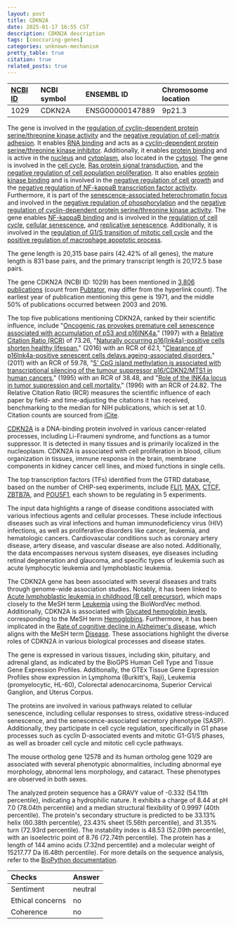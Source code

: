 ```yaml
---
layout: post
title: CDKN2A
date: 2025-01-17 16:55 CST
description: CDKN2A description
tags: [cooccuring-genes]
categories: unknown-mechanism
pretty_table: true
citation: true
related_posts: true
---
```




| [NCBI ID](https://www.ncbi.nlm.nih.gov/gene/1029) | NCBI symbol | ENSEMBL ID | Chromosome location |
| :-------- | :------- | :-------- | :------- |
| 1029  | CDKN2A | ENSG00000147889 | 9p21.3 |



The gene is involved in the [regulation of cyclin-dependent protein serine/threonine kinase activity](https://amigo.geneontology.org/amigo/term/GO:0000079) and the [negative regulation of cell-matrix adhesion](https://amigo.geneontology.org/amigo/term/GO:0001953). It enables [RNA binding](https://amigo.geneontology.org/amigo/term/GO:0003723) and acts as a [cyclin-dependent protein serine/threonine kinase inhibitor](https://amigo.geneontology.org/amigo/term/GO:0004861). Additionally, it enables [protein binding](https://amigo.geneontology.org/amigo/term/GO:0005515) and is active in the [nucleus](https://amigo.geneontology.org/amigo/term/GO:0005634) and [cytoplasm](https://amigo.geneontology.org/amigo/term/GO:0005737), also located in the [cytosol](https://amigo.geneontology.org/amigo/term/GO:0005829). The gene is involved in the [cell cycle](https://amigo.geneontology.org/amigo/term/GO:0007049), [Ras protein signal transduction](https://amigo.geneontology.org/amigo/term/GO:0007265), and the [negative regulation of cell population proliferation](https://amigo.geneontology.org/amigo/term/GO:0008285). It also enables [protein kinase binding](https://amigo.geneontology.org/amigo/term/GO:0019901) and is involved in the [negative regulation of cell growth](https://amigo.geneontology.org/amigo/term/GO:0030308) and the [negative regulation of NF-kappaB transcription factor activity](https://amigo.geneontology.org/amigo/term/GO:0032088). Furthermore, it is part of the [senescence-associated heterochromatin focus](https://amigo.geneontology.org/amigo/term/GO:0035985) and involved in the [negative regulation of phosphorylation](https://amigo.geneontology.org/amigo/term/GO:0042326) and the [negative regulation of cyclin-dependent protein serine/threonine kinase activity](https://amigo.geneontology.org/amigo/term/GO:0045736). The gene enables [NF-kappaB binding](https://amigo.geneontology.org/amigo/term/GO:0051059) and is involved in the [regulation of cell cycle](https://amigo.geneontology.org/amigo/term/GO:0051726), [cellular senescence](https://amigo.geneontology.org/amigo/term/GO:0090398), and [replicative senescence](https://amigo.geneontology.org/amigo/term/GO:0090399). Additionally, it is involved in the [regulation of G1/S transition of mitotic cell cycle](https://amigo.geneontology.org/amigo/term/GO:2000045) and the [positive regulation of macrophage apoptotic process](https://amigo.geneontology.org/amigo/term/GO:2000111).


The gene length is 20,315 base pairs (42.42% of all genes), the mature length is 831 base pairs, and the primary transcript length is 20,172.5 base pairs.


The gene CDKN2A (NCBI ID: 1029) has been mentioned in [3,806 publications](https://pubmed.ncbi.nlm.nih.gov/?term=%22CDKN2A%22) (count from [Pubtator](https://academic.oup.com/nar/article/47/W1/W587/5494727), may differ from the hyperlink count). The earliest year of publication mentioning this gene is 1971, and the middle 50% of publications occurred between 2003 and 2016.


The top five publications mentioning CDKN2A, ranked by their scientific influence, include "[Oncogenic ras provokes premature cell senescence associated with accumulation of p53 and p16INK4a.](https://pubmed.ncbi.nlm.nih.gov/9054499)" (1997) with a [Relative Citation Ratio (RCR)](https://journals.plos.org/plosbiology/article?id=10.1371/journal.pbio.1002541) of 73.26, "[Naturally occurring p16(Ink4a)-positive cells shorten healthy lifespan.](https://pubmed.ncbi.nlm.nih.gov/26840489)" (2016) with an RCR of 62.1, "[Clearance of p16Ink4a-positive senescent cells delays ageing-associated disorders.](https://pubmed.ncbi.nlm.nih.gov/22048312)" (2011) with an RCR of 59.78, "[5' CpG island methylation is associated with transcriptional silencing of the tumour suppressor p16/CDKN2/MTS1 in human cancers.](https://pubmed.ncbi.nlm.nih.gov/7585152)" (1995) with an RCR of 38.48, and "[Role of the INK4a locus in tumor suppression and cell mortality.](https://pubmed.ncbi.nlm.nih.gov/8620534)" (1996) with an RCR of 24.82. The Relative Citation Ratio (RCR) measures the scientific influence of each paper by field- and time-adjusting the citations it has received, benchmarking to the median for NIH publications, which is set at 1.0. Citation counts are sourced from [iCite](https://icite.od.nih.gov).


[CDKN2A](https://www.proteinatlas.org/ENSG00000147889-CDKN2A) is a DNA-binding protein involved in various cancer-related processes, including Li-Fraumeni syndrome, and functions as a tumor suppressor. It is detected in many tissues and is primarily localized in the nucleoplasm. CDKN2A is associated with cell proliferation in blood, cilium organization in tissues, immune response in the brain, membrane components in kidney cancer cell lines, and mixed functions in single cells.


The top transcription factors (TFs) identified from the GTRD database, based on the number of CHIP-seq experiments, include [FLI1](https://www.ncbi.nlm.nih.gov/gene/2313), [MAX](https://www.ncbi.nlm.nih.gov/gene/4149), [CTCF](https://www.ncbi.nlm.nih.gov/gene/10664), [ZBTB7A](https://www.ncbi.nlm.nih.gov/gene/51341), and [POU5F1](https://www.ncbi.nlm.nih.gov/gene/5460), each shown to be regulating in 5 experiments.



The input data highlights a range of disease conditions associated with various infectious agents and cellular processes. These include infectious diseases such as viral infections and human immunodeficiency virus (HIV) infections, as well as proliferative disorders like cancer, leukemia, and hematologic cancers. Cardiovascular conditions such as coronary artery disease, artery disease, and vascular disease are also noted. Additionally, the data encompasses nervous system diseases, eye diseases including retinal degeneration and glaucoma, and specific types of leukemia such as acute lymphocytic leukemia and lymphoblastic leukemia.


The CDKN2A gene has been associated with several diseases and traits through genome-wide association studies. Notably, it has been linked to [Acute lymphoblastic leukemia in childhood (B cell precursor)](https://pubmed.ncbi.nlm.nih.gov/29632299), which maps closely to the MeSH term [Leukemia](https://meshb.nlm.nih.gov/record/ui?ui=D007938) using the BioWordVec method. Additionally, CDKN2A is associated with [Glycated hemoglobin levels](https://pubmed.ncbi.nlm.nih.gov/33462484), corresponding to the MeSH term [Hemoglobins](https://meshb.nlm.nih.gov/record/ui?ui=D006454). Furthermore, it has been implicated in the [Rate of cognitive decline in Alzheimer's disease](https://pubmed.ncbi.nlm.nih.gov/32573913), which aligns with the MeSH term [Disease](https://meshb.nlm.nih.gov/record/ui?ui=D004194). These associations highlight the diverse roles of CDKN2A in various biological processes and disease states.


The gene is expressed in various tissues, including skin, pituitary, and adrenal gland, as indicated by the BioGPS Human Cell Type and Tissue Gene Expression Profiles. Additionally, the GTEx Tissue Gene Expression Profiles show expression in Lymphoma (Burkitt's, Raji), Leukemia (promyelocytic, HL-60), Colorectal adenocarcinoma, Superior Cervical Ganglion, and Uterus Corpus.


The proteins are involved in various pathways related to cellular senescence, including cellular responses to stress, oxidative stress-induced senescence, and the senescence-associated secretory phenotype (SASP). Additionally, they participate in cell cycle regulation, specifically in G1 phase processes such as cyclin D-associated events and mitotic G1-G1/S phases, as well as broader cell cycle and mitotic cell cycle pathways.


The mouse ortholog gene 12578 and its human ortholog gene 1029 are associated with several phenotypic abnormalities, including abnormal eye morphology, abnormal lens morphology, and cataract. These phenotypes are observed in both sexes.


The analyzed protein sequence has a GRAVY value of -0.332 (54.11th percentile), indicating a hydrophilic nature. It exhibits a charge of 8.44 at pH 7.0 (78.04th percentile) and a median structural flexibility of 0.9997 (40th percentile). The protein's secondary structure is predicted to be 33.13% helix (60.38th percentile), 23.43% sheet (5.56th percentile), and 31.35% turn (72.93rd percentile). The instability index is 48.53 (52.09th percentile), with an isoelectric point of 8.76 (72.74th percentile). The protein has a length of 144 amino acids (7.32nd percentile) and a molecular weight of 15217.77 Da (6.48th percentile). For more details on the sequence analysis, refer to the [BioPython documentation](https://biopython.org/docs/1.75/api/Bio.SeqUtils.ProtParam.html).





| Checks    | Answer |
| :-------- | :------- |
| Sentiment  | neutral   |
| Ethical concerns | no     |
| Coherence    | no    |